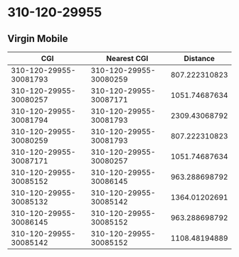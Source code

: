 # 310-120-29955
## Virgin Mobile


| CGI | Nearest CGI | Distance |
|-----|-------------|----------|
| 310-120-29955-30081793 | 310-120-29955-30080259 | 807.222310823 |
| 310-120-29955-30080257 | 310-120-29955-30087171 | 1051.74687634 |
| 310-120-29955-30081794 | 310-120-29955-30081793 | 2309.43068792 |
| 310-120-29955-30080259 | 310-120-29955-30081793 | 807.222310823 |
| 310-120-29955-30087171 | 310-120-29955-30080257 | 1051.74687634 |
| 310-120-29955-30085152 | 310-120-29955-30086145 | 963.288698792 |
| 310-120-29955-30085132 | 310-120-29955-30085142 | 1364.01202691 |
| 310-120-29955-30086145 | 310-120-29955-30085152 | 963.288698792 |
| 310-120-29955-30085142 | 310-120-29955-30085152 | 1108.48194889 |
